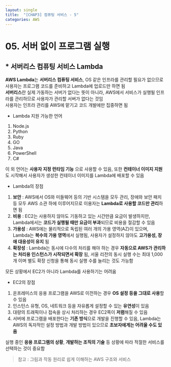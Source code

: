 ```yaml
---
layout: single
title:  "[CHAP3] 컴퓨팅 서비스 - 5"
categories: AWS
---
```


# 05. 서버 없이 프로그램 실행

## * 서버리스 컴퓨팅 서비스 Lambda

**AWS Lambda**는 **서버리스 컴퓨팅 서비스**, OS 같은 인프라를 관리할 필요가 없으므로 사용자는 프로그램 코드를 준비하고 Lambda에 업로드만 하면 됨  
**서버리스**란 실제 가동하는 서버가 없다는 뜻이 아니라, AWS에서 서비스가 실행될 인프라를 관리하므로 사용자가 관리할 서버가 없다는 것임  
사용자는 인프라 관리를 AWS에 맡기고 코드 개발에만 집중하면 됨  

* Lambda 지원 가능한 언어
1. Node.js
2. Python
3. Ruby
4. GO
5. Java
6. PowerShell
7. C#

이 외 언어는 **사용자 지정 런타임 기능** 으로 사용할 수 있음, 또한 **컨테이너 이미지 지원**도 시작해서 사용자가 생성한 컨테이너 이미지를 Lambda에 배포할 수 있음  

* Lambda의 장점
1. **보안** : AWS에서 OS와 미들웨어 등의 기반 시스템을 모두 관리, 장애와 보안 패치 등 모두 AWS 소관 하에 이루어지므로 이용자는 **Lambda로 사용할 코드만 관리**하면 됨  
2. **비용** : EC2는 사용하지 않아도 기동하고 있는 시간만큼 요금이 발생하지만, Lambda에서는 **코드가 실행될 때만 요금이 부과**되므로 비용을 절감할 수 있음  
3. **가용성** : AWS에는 물리적으로 독립된 여러 개의 가용 영역(AZ)이 있으며, Lambda는 **복수의 가용 영역**에서 실행됨, 사용자가 설정하지 않아도 **고가용성, 장애 대응성이 유지** 됨
4. **확장성** : Lambda는 동시에 다수의 처리를 해야 하는 경우 **자동으로 AWS가 관리하는 처리용 인스턴스가 시작되면서 확장** 됨, 서울 리전의 동시 실행 수는 최대 1,000개 이며 별도 확장 신청을 통해 동시 실행 수를 늘리는 것도 가능함

모든 상황에서 EC2가 아니라 Lambda를 사용하기는 어려움  

* EC2의 장점
1. 온프레미스의 응용 프로그램을 AWS로 이전하는 경우 **OS 설정 등을 그대로 사용**할 수 있음  
2. 인스턴스 유형, OS, 네트워크 등을 자유롭게 설정할 수 있는 **유연성**이 있음
3. 대량의 트래픽이나 접속을 상시 처리하는 경우 EC2쪽이 **저렴**해질 수 있음
4. 서버에 프로그램을 배포한다는 **기존 방식**으로 개발을 진행할 수 있음, Lambda는 AWS의 독자적인 설정 방법과 개발 방법이 있으므로 **초보자에게는 어려울 수도 있음**

실행 중인 **응용 프로그램의 상황**, **개발하는 조직의 기술** 등 상황에 따라 적절한 서비스를 선택하는 것이 중요함  


> 참고 : 그림과 작동 원리로 쉽게 이해하는 AWS 구조와 서비스